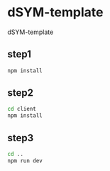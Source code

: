 # dSYM-template
dSYM-template



## step1

```bash
npm install
```

## step2
```bash
cd client
npm install
```

## step3
```bash
cd ..
npm run dev
```

